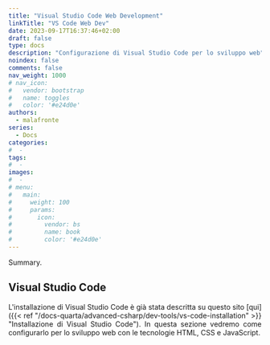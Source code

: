 ```yaml
---
title: "Visual Studio Code Web Development"
linkTitle: "VS Code Web Dev"
date: 2023-09-17T16:37:46+02:00
draft: false
type: docs
description: "Configurazione di Visual Studio Code per lo sviluppo web"
noindex: false
comments: false
nav_weight: 1000
# nav_icon:
#   vendor: bootstrap
#   name: toggles
#   color: '#e24d0e'
authors:
  - malafronte
series:
  - Docs
categories:
#  - 
tags:
#  - 
images:
#  - 
# menu:
#   main:
#     weight: 100
#     params:
#       icon:
#         vendor: bs
#         name: book
#         color: '#e24d0e'
---
```

<style>p {text-align: justify}</style>
Summary.

<!--more-->

## Visual Studio Code
L'installazione di Visual Studio Code è già stata descritta su questo sito [qui]({{< ref "/docs-quarta/advanced-csharp/dev-tools/vs-code-installation" >}} "Installazione di Visual Studio Code"). In questa sezione vedremo come configurarlo per lo sviluppo web con le tecnologie HTML, CSS e JavaScript.

